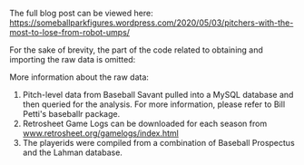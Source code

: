 The full blog post can be viewed here: https://someballparkfigures.wordpress.com/2020/05/03/pitchers-with-the-most-to-lose-from-robot-umps/

For the sake of brevity, the part of the code related to obtaining and importing the raw data is omitted:

More information about the raw data:

1. Pitch-level data from Baseball Savant pulled into a MySQL database and then queried for the analysis. For more information, please refer to Bill Petti's baseballr package.
2. Retrosheet Game Logs can be downloaded for each season from www.retrosheet.org/gamelogs/index.html
3. The playerids were compiled from a combination of Baseball Prospectus and the Lahman database.
